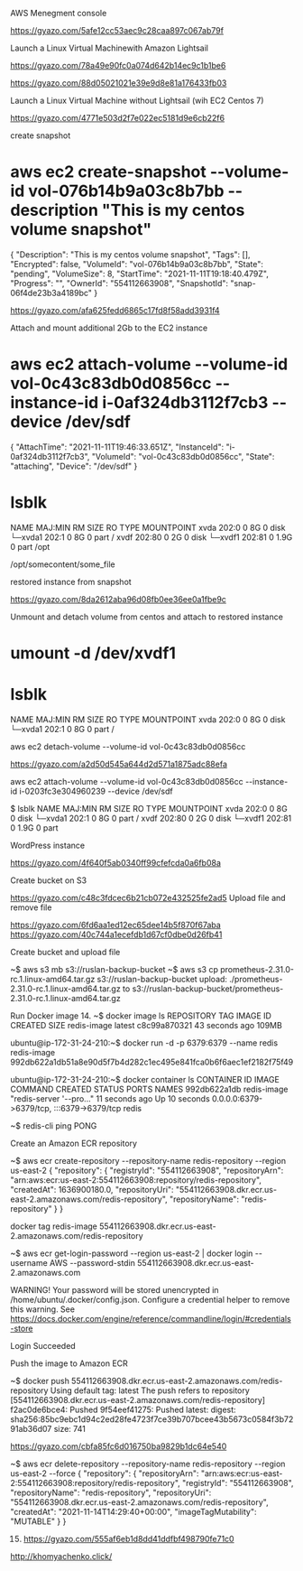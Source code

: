 AWS Menegment console

https://gyazo.com/5afe12cc53aec9c28caa897c067ab79f

Launch a Linux Virtual Machinewith Amazon Lightsail

https://gyazo.com/78a49e90fc0a074d642b14ec9c1b1be6

https://gyazo.com/88d05021021e39e9d8e81a176433fb03

Launch a Linux Virtual Machine without Lightsail (wih EC2 Centos 7)

https://gyazo.com/4771e503d2f7e022ec5181d9e6cb22f6

create snapshot

# aws ec2 create-snapshot --volume-id vol-076b14b9a03c8b7bb --description "This is my centos volume snapshot"
{
    "Description": "This is my centos volume snapshot", 
    "Tags": [], 
    "Encrypted": false, 
    "VolumeId": "vol-076b14b9a03c8b7bb", 
    "State": "pending", 
    "VolumeSize": 8, 
    "StartTime": "2021-11-11T19:18:40.479Z", 
    "Progress": "", 
    "OwnerId": "554112663908", 
    "SnapshotId": "snap-06f4de23b3a4189bc"
}

https://gyazo.com/afa625fedd6865c17fd8f58add3931f4

Attach and mount additional 2Gb to the EC2 instance

# aws ec2 attach-volume --volume-id vol-0c43c83db0d0856cc --instance-id i-0af324db3112f7cb3 --device /dev/sdf
{
    "AttachTime": "2021-11-11T19:46:33.651Z", 
    "InstanceId": "i-0af324db3112f7cb3", 
    "VolumeId": "vol-0c43c83db0d0856cc", 
    "State": "attaching", 
    "Device": "/dev/sdf"
}

# lsblk
NAME    MAJ:MIN RM  SIZE RO TYPE MOUNTPOINT
xvda    202:0    0    8G  0 disk 
└─xvda1 202:1    0    8G  0 part /
xvdf    202:80   0    2G  0 disk 
└─xvdf1 202:81   0  1.9G  0 part /opt

/opt/somecontent/some_file


restored instance from snapshot

https://gyazo.com/8da2612aba96d08fb0ee36ee0a1fbe9c

Unmount and detach volume from centos and attach to restored instance

# umount -d /dev/xvdf1
# lsblk
NAME    MAJ:MIN RM SIZE RO TYPE MOUNTPOINT
xvda    202:0    0   8G  0 disk 
└─xvda1 202:1    0   8G  0 part /

aws ec2 detach-volume --volume-id vol-0c43c83db0d0856cc

https://gyazo.com/a2d50d545a644d2d571a1875adc88efa

aws ec2 attach-volume --volume-id vol-0c43c83db0d0856cc --instance-id i-0203fc3e304960239 --device /dev/sdf

$ lsblk
NAME    MAJ:MIN RM  SIZE RO TYPE MOUNTPOINT
xvda    202:0    0    8G  0 disk 
└─xvda1 202:1    0    8G  0 part /
xvdf    202:80   0    2G  0 disk 
└─xvdf1 202:81   0  1.9G  0 part 


WordPress instance 

https://gyazo.com/4f640f5ab0340ff99cfefcda0a6fb08a

Create bucket on S3 

https://gyazo.com/c48c3fdcec6b21cb072e432525fe2ad5
Upload file and remove file

https://gyazo.com/6fd6aa1ed12ec65dee14b5f870f67aba
https://gyazo.com/40c744a1ecefdb1d67cf0dbe0d26fb41

Create bucket and upload file

~$ aws s3 mb s3://ruslan-backup-bucket
~$ aws s3 cp prometheus-2.31.0-rc.1.linux-amd64.tar.gz s3://ruslan-backup-bucket
upload: ./prometheus-2.31.0-rc.1.linux-amd64.tar.gz to s3://ruslan-backup-bucket/prometheus-2.31.0-rc.1.linux-amd64.tar.gz


Run Docker image
14. ~$ docker image ls
REPOSITORY    TAG       IMAGE ID       CREATED          SIZE
redis-image   latest    c8c99a870321   43 seconds ago   109MB

ubuntu@ip-172-31-24-210:~$ docker run -d -p 6379:6379 --name redis redis-image
992db622a1db51a8e90d5f7b4d282c1ec495e841fca0b6f6aec1ef2182f75f49

ubuntu@ip-172-31-24-210:~$ docker container ls
CONTAINER ID   IMAGE         COMMAND                  CREATED          STATUS          PORTS                                       NAMES
992db622a1db   redis-image   "redis-server '--pro…"   11 seconds ago   Up 10 seconds   0.0.0.0:6379->6379/tcp, :::6379->6379/tcp   redis

~$ redis-cli ping
PONG

Create an Amazon ECR repository

~$ aws ecr create-repository --repository-name redis-repository --region us-east-2
{
    "repository": {
        "registryId": "554112663908",
        "repositoryArn": "arn:aws:ecr:us-east-2:554112663908:repository/redis-repository",
        "createdAt": 1636900180.0,
        "repositoryUri": "554112663908.dkr.ecr.us-east-2.amazonaws.com/redis-repository",
        "repositoryName": "redis-repository"
    }
}

docker tag redis-image 554112663908.dkr.ecr.us-east-2.amazonaws.com/redis-repository


~$ aws ecr get-login-password --region us-east-2 | docker login --username AWS --password-stdin 554112663908.dkr.ecr.us-east-2.amazonaws.com

WARNING! Your password will be stored unencrypted in /home/ubuntu/.docker/config.json.
Configure a credential helper to remove this warning. See
https://docs.docker.com/engine/reference/commandline/login/#credentials-store

Login Succeeded

Push the image to Amazon ECR

~$ docker push 554112663908.dkr.ecr.us-east-2.amazonaws.com/redis-repository
Using default tag: latest
The push refers to repository [554112663908.dkr.ecr.us-east-2.amazonaws.com/redis-repository]
f2ac0de6bce4: Pushed 
9f54eef41275: Pushed 
latest: digest: sha256:85bc9ebc1d94c2ed28fe4723f7ce39b707bcee43b5673c0584f3b7291ab36d07 size: 741

https://gyazo.com/cbfa85fc6d016750ba9829b1dc64e540

~$ aws ecr delete-repository --repository-name redis-repository --region us-east-2 --force
{
    "repository": {
        "repositoryArn": "arn:aws:ecr:us-east-2:554112663908:repository/redis-repository",
        "registryId": "554112663908",
        "repositoryName": "redis-repository",
        "repositoryUri": "554112663908.dkr.ecr.us-east-2.amazonaws.com/redis-repository",
        "createdAt": "2021-11-14T14:29:40+00:00",
        "imageTagMutability": "MUTABLE"
    }
}

15. https://gyazo.com/555af6eb1d8dd41ddfbf498790fe71c0

http://khomyachenko.click/








